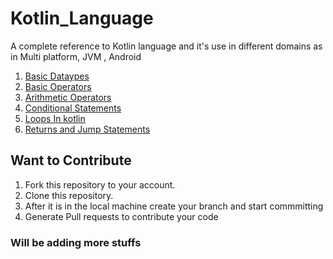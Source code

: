 # Kotlin_Language
A complete reference to Kotlin language and it's use in different domains as in Multi platform, JVM , Android
1. [Basic Dataypes](https://github.com/500060722/Kotlin_Language/blob/master/Basics/src/Type_Conversion.kt)
2. [Basic Operators](https://github.com/500060722/Kotlin_Language/blob/master/Basics/src/Operators.kt)
3. [Arithmetic Operators](https://github.com/500060722/Kotlin_Language/blob/master/Calculator/src/Calculator.kt)
4. [Conditional Statements](https://github.com/500060722/Kotlin_Language/blob/master/Conditional_Statements/src/Conditional_statements.kt)
5. [Loops In kotlin](https://github.com/500060722/Kotlin_Language/blob/master/Loops/src/Loops.kt)
6. [Returns and Jump Statements](https://github.com/500060722/Kotlin_Language/blob/master/Return_and_Jumps/src/return.kt)
## Want to Contribute 
1. Fork this repository to your account.
2. Clone this repository.
3. After it is in the local machine create your branch and start commmitting
4. Generate Pull requests to contribute your code

### Will be adding more stuffs
